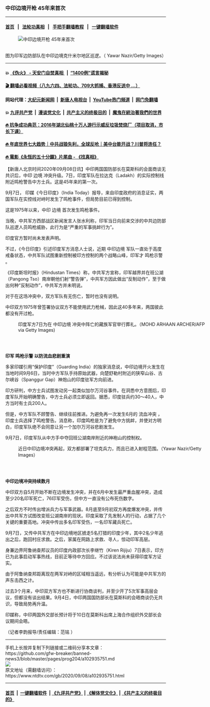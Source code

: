 ### 中印边境开枪 45年来首次
------------------------

#### [首页](https://github.com/gfw-breaker/banned-news3/blob/master/README.md) &nbsp;&nbsp;|&nbsp;&nbsp; [法轮功真相](https://github.com/begood0513/basic/blob/master/README.md)  &nbsp;&nbsp;|&nbsp;&nbsp; [手把手翻墙教程](https://github.com/gfw-breaker/guides/wiki)  &nbsp;&nbsp;|&nbsp;&nbsp; [一键翻墙软件](https://github.com/gfw-breaker/nogfw/blob/master/README.md)  



<div><div class="featured_image">
 <figure>
  <img alt="中印边境开枪 45年来首次" src="https://i.ntdtv.com/assets/uploads/2020/09/GettyImages-1221083832-800x450.jpg"/>
 </figure><br/>
 <span class="caption">
  图为印军边防部队在中印边境克什米尔地区巡逻。（ Yawar Nazir/Getty Images）
 </span>
</div>
</div><hr/>

#### 💥 [《伪火》 - 天安门自焚真相 ](http://141.164.51.119:10000/videos/blog/weihuo.html)&nbsp; |&nbsp; [“1400例”谎言揭秘  ](http://141.164.51.119:10000/videos/blog/jiexi1400.html)

#### [ 🎬  翻墙必看视频（八九六四、法轮功、709大抓捕、香港反送中 ...）](https://github.com/gfw-breaker/links/blob/master/banned.md)

#### 网站代理：[大纪元新闻网](http://167.172.10.89:10080/gb/) &nbsp;|&nbsp; [新唐人电视台](http://167.172.10.89:8808/gb/)  &nbsp;|&nbsp; [YouTube热门频道](http://158.247.203.241/youtube.html) &nbsp;|&nbsp; [网门免翻墙](http://158.247.203.241:11000/show.aspx?name=ogHome)

#### 💥 [九评共产党](http://141.164.51.119:10000/videos/res/jiuping/)&nbsp; |&nbsp; [漫谈党文化](http://141.164.51.119:10000/videos/res/mtdwh/)&nbsp; |&nbsp; [共产主义的终极目的](http://141.164.51.119:10000/videos/res/zjmd/)&nbsp; |&nbsp; [魔鬼在統治著我們的世界](http://141.164.51.119:10000/videos/res/TheSpecter/)  

#### [ 🔥  抗争成功典范：2016年湖北仙桃十万人游行示威反垃圾焚烧厂（项目取消，市长下课）](http://141.164.51.119:10000/videos/news/xiantao.html)

#### [ 🔥  年底世界七大趋势｜中共战狼失利，全球反呛｜美中台能开战？川普将连任？](http://141.164.51.119:10000/videos/news/tanghao02.html)

#### [ 🔥  電影《永恆的五十分鐘》片尾曲 - 《找真相》](http://141.164.51.119:10000/videos/news/../legend/index.html)

<div><div class="post_content" itemprop="articleBody">
 <p>
  【新唐人北京时间2020年09月08日讯】中印两国国防部长在莫斯科的会面商谈无共识后，中印
  <ok href="https://www.ntdtv.com/gb/边境.htm">
   边境
  </ok>
  冲突升级。7日，印度军队在拉达克（Ladakh）的实际控制线附近鸣枪警告中方士兵。这是45年来的第一次。
 </p>
 <p>
  9月7日， 印媒《今日印度》（India Today）报导，来自印度政府的消息证实，两国军队在实控线对峙时发生了鸣枪事件，但局势目前已得到控制。
 </p>
 <p>
  这是1975年以来，中印
  <ok href="https://www.ntdtv.com/gb/边境.htm">
   边境
  </ok>
  首次发生鸣枪事件。
 </p>
 <p>
  当晚，中共军方西部战区新闻发言人张水利称，印军当日向前来交涉的中共边防部队巡逻人员鸣枪威胁，此行为是“严重的军事挑衅行为”。
 </p>
 <p>
  印度官方暂时尚未发表声明。
 </p>
 <p>
  不过，《今日印度》引述印度军方消息人士说，近期
  <ok href="https://www.ntdtv.com/gb/中印边境.htm">
   中印边境
  </ok>
  军队一直处于高度戒备状态，中共军队试图重新控制被印方控制的两个战略山峰，印军才
  <ok href="https://www.ntdtv.com/gb/鸣枪示警.htm">
   鸣枪示警
  </ok>
  。
 </p>
 <p>
  《印度斯坦时报》（Hindustan Times）称，中共军方宣称，印军越界并在班公湖（Pangong Tso）南岸朝他们射“警告弹”，中共军方因此做出“反制动作”，至于做出何种“反制动作”，中共军方并未明说。
 </p>
 <p>
  对于在这场冲突中，双方军队有无伤亡，暂时也没有说明。
 </p>
 <p>
  中印双方1975年曾签署协议双方不能使用武力枪械，因此这40多年来，两国彼此都没有开过枪。
 </p>
 <figure class="wp-caption alignnone" id="attachment_102935696" style="width: 600px">
  <ok href="https://i.ntdtv.com/assets/uploads/2020/09/GettyImages-1228379653.jpg">
   <img alt="" class="size-medium wp-image-102935696" src="https://i.ntdtv.com/assets/uploads/2020/09/GettyImages-1228379653-600x338.jpg"/>
  </ok>
  <br/><figcaption class="wp-caption-text">
   印度军方7日为在
   <ok href="https://www.ntdtv.com/gb/中印边境.htm">
    中印边境
   </ok>
   冲突中阵亡的藏族军官举行葬礼。（MOHD ARHAAN ARCHER/AFP via Getty Images)
  </figcaption><br/>
 </figure><br/>
 <p>
  <strong>
   印军
   <ok href="https://www.ntdtv.com/gb/鸣枪示警.htm">
    鸣枪示警
   </ok>
   以防流血悲剧重演
  </strong>
 </p>
 <p>
  多家印媒引用“保护印度”（Guarding India）的独家消息说，中印边境开火发生在当地时间9月6日，当时中方军队手持原始武器，向楚舒勒村附近的狭窄山谷、古尔峡谷（Spanggur Gap）神炮山的印度驻军方向前进。
 </p>
 <p>
  印方研判，中方士兵试图发动另一起类似加尔万河谷事件。在洞悉中方意图后，印度军队开始明确警告，中方士兵必须立即返回。据悉，印度驻兵约30～40人，中方当时有士兵200人。
 </p>
 <p>
  但是，中方军队不顾警告、继续往前推进。为避免再一次发生6月的
  <ok href="https://www.ntdtv.com/gb/流血冲突.htm">
   流血冲突
  </ok>
  ，印度士兵选择了鸣枪警告。消息称，印度鸣枪是为了避免中方挑衅，并使对方明白，印度军队绝不会同意让另一个加尔万河谷悲剧发生。
 </p>
 <p>
  9月7日，印度军队从中方手中夺回班公湖南岸附近的神袍山的控制权。
 </p>
 <figure class="wp-caption alignnone" id="attachment_102932847" style="width: 600px">
  <ok href="https://i.ntdtv.com/assets/uploads/2020/09/GettyImages-1228312133.jpg">
   <img alt="" class="size-medium wp-image-102932847" src="https://i.ntdtv.com/assets/uploads/2020/09/GettyImages-1228312133-600x338.jpg"/>
  </ok>
  <br/><figcaption class="wp-caption-text">
   近日中印边境冲突再起，双方都部署了坦克兵力，而且已进入射程范围。（Yawar Nazir/Getty Images）
  </figcaption><br/>
 </figure><br/>
 <p>
  <strong>
   中印边境冲突持续数月
  </strong>
 </p>
 <p>
  中印双方自5月开始不断在边境发生冲突，并在6月中发生最严重血腥冲突，造成至少20名印军死亡，76印军受伤，但中方一直没有公布死伤数字。
 </p>
 <p>
  之后双方不时传出增派兵力与军事武器。8月底至9月初双方再度爆发冲突，并传出中共军方试图改变班公湖南岸的现状。印度采取了先发制人的行动，占据了几个关键的重要高地。冲突中传出多名印军受伤，一名印军藏兵死亡。
 </p>
 <p>
  9月7日，又传中共军方在中印边境地区掳走5名打猎的印度少年，其中2名少年逃出之后，跑回村庄求救。之后，家属在网路上求救、寻人，惊动印军高层。
 </p>
 <p>
  身兼边界阿鲁纳查邦议员的印度内政部次长李继竹（Kiren Rijiju）7日表示，印方已为此事启动军事热线，目前正等待中方回应。不过该说法尚未获得印度军方证实。
 </p>
 <p>
  由于阿鲁纳查邦距离现在两军对峙的区域相当遥远，有分析认为可能是中共军方的声东击西之计。
 </p>
 <p>
  过去3个月来，中印双方军方也不断进行协商谈判，并至少开了5次军事高层会议，但都没有谈出结果。9月4日，中印两国国防部长在莫斯科的会晤商谈仍无共识，导致局势再升温。
 </p>
 <p>
  印媒称，中印两国外交部长预计将于10日在莫斯科出席上海合作组织外交部长会议期间会晤。
 </p>
 <p>
  （记者李韵报导/责任编辑：范铭 ）
 </p>
 <div class="single_ad">
 </div>
</div>
</div>
<hr/>
手机上长按并复制下列链接或二维码分享本文章：<br/>
https://github.com/gfw-breaker/banned-news3/blob/master/pages/prog204/a102935751.md <br/>
<a href='https://github.com/gfw-breaker/banned-news3/blob/master/pages/prog204/a102935751.md'><img src='https://github.com/gfw-breaker/banned-news3/blob/master/pages/prog204/a102935751.md.png'/></a> <br/>
原文地址（需翻墙访问）：https://www.ntdtv.com/gb/2020/09/08/a102935751.html


------------------------
#### [首页](https://github.com/gfw-breaker/banned-news3/blob/master/README.md) &nbsp;|&nbsp; [一键翻墙软件](https://github.com/gfw-breaker/nogfw/blob/master/README.md) &nbsp;| [《九评共产党》](https://github.com/gfw-breaker/9ping.md/blob/master/README.md#九评之一评共产党是什么) | [《解体党文化》](https://github.com/gfw-breaker/jtdwh.md/blob/master/README.md) | [《共产主义的终极目的》](https://github.com/gfw-breaker/gczydzjmd.md/blob/master/README.md)


<img src='http://gfw-breaker.win/banned-news3/pages/prog204/a102935751.md' width='0px' height='0px'/>